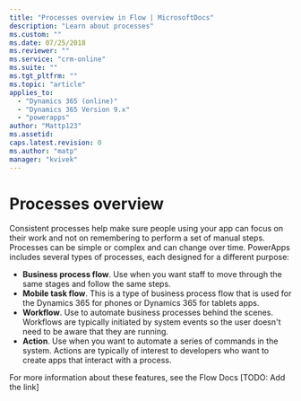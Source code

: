 ```yaml
---
title: "Processes overview in Flow | MicrosoftDocs"
description: "Learn about processes"
ms.custom: ""
ms.date: 07/25/2018
ms.reviewer: ""
ms.service: "crm-online"
ms.suite: ""
ms.tgt_pltfrm: ""
ms.topic: "article"
applies_to: 
  - "Dynamics 365 (online)"
  - "Dynamics 365 Version 9.x"
  - "powerapps"
author: "Mattp123"
ms.assetid: 
caps.latest.revision: 0
ms.author: "matp"
manager: "kvivek"
---
```


# Processes overview

Consistent processes help make sure people using your app can focus on their work and not on remembering to perform a set of manual steps. Processes can be simple or complex and can change over time. 
PowerApps includes several types of processes, each designed for a different purpose: 
- **Business process flow**. Use when you want staff to move through the same stages and follow the same steps.
- **Mobile task flow**. This is a type of business process flow that is used for the Dynamics 365 for phones or Dynamics 365 for tablets apps.
- **Workflow**. Use to automate business processes behind the scenes. Workflows are typically initiated by system events so the user doesn't need to be aware that they are running.
- **Action**. Use when you want to automate a series of commands in the system. Actions are typically of interest to developers who want to create apps that interact with a process. 

For more information about these features, see the Flow Docs [TODO: Add the link]
